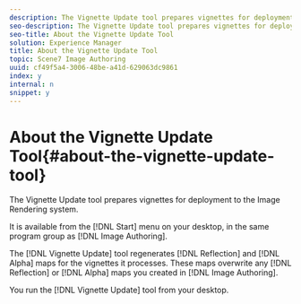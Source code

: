 ```yaml
---
description: The Vignette Update tool prepares vignettes for deployment to the Image Rendering system.
seo-description: The Vignette Update tool prepares vignettes for deployment to the Image Rendering system.
seo-title: About the Vignette Update Tool
solution: Experience Manager
title: About the Vignette Update Tool
topic: Scene7 Image Authoring
uuid: cf49f5a4-3006-48be-a41d-629063dc9861
index: y
internal: n
snippet: y
---
```


# About the Vignette Update Tool{#about-the-vignette-update-tool}

The Vignette Update tool prepares vignettes for deployment to the Image Rendering system.

It is available from the [!DNL Start] menu on your desktop, in the same program group as [!DNL Image Authoring].

The [!DNL Vignette Update] tool regenerates [!DNL Reflection] and [!DNL Alpha] maps for the vignettes it processes. These maps overwrite any [!DNL Reflection] or [!DNL Alpha] maps you created in [!DNL Image Authoring].

You run the [!DNL Vignette Update] tool from your desktop. 
